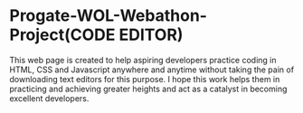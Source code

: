 # Progate-WOL-Webathon-Project(CODE EDITOR)
This web page is created to help aspiring developers practice coding in HTML, CSS and Javascript anywhere and anytime without 
taking the pain of downloading text editors for this purpose. I hope this work helps them in practicing and achieving greater heights
and act as a catalyst in becoming excellent developers.
